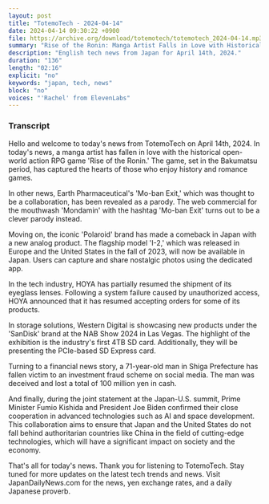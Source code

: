 ```yaml
---
layout: post
title: "TotemoTech - 2024-04-14"
date: 2024-04-14 09:30:22 +0900
file: https://archive.org/download/totemotech/totemotech_2024-04-14.mp3
summary: "Rise of the Ronin: Manga Artist Falls in Love with Historical Game; Earth Pharmaceutical's 'Mo-ban Exit' Revealed as Parody, & more…"
description: "English tech news from Japan for April 14th, 2024."
duration: "136"
length: "02:16"
explicit: "no"
keywords: "japan, tech, news"
block: "no"
voices: "'Rachel' from ElevenLabs"
---
```


### Transcript

Hello and welcome to today's news from TotemoTech on April 14th, 2024. In today's news, a manga artist has fallen in love with the historical open-world action RPG game 'Rise of the Ronin.' The game, set in the Bakumatsu period, has captured the hearts of those who enjoy history and romance games.

In other news, Earth Pharmaceutical's 'Mo-ban Exit,' which was thought to be a collaboration, has been revealed as a parody. The web commercial for the mouthwash 'Mondamin' with the hashtag 'Mo-ban Exit' turns out to be a clever parody instead.

Moving on, the iconic 'Polaroid' brand has made a comeback in Japan with a new analog product. The flagship model 'I-2,' which was released in Europe and the United States in the fall of 2023, will now be available in Japan. Users can capture and share nostalgic photos using the dedicated app.

In the tech industry, HOYA has partially resumed the shipment of its eyeglass lenses. Following a system failure caused by unauthorized access, HOYA announced that it has resumed accepting orders for some of its products.

In storage solutions, Western Digital is showcasing new products under the 'SanDisk' brand at the NAB Show 2024 in Las Vegas. The highlight of the exhibition is the industry's first 4TB SD card. Additionally, they will be presenting the PCIe-based SD Express card.

Turning to a financial news story, a 71-year-old man in Shiga Prefecture has fallen victim to an investment fraud scheme on social media. The man was deceived and lost a total of 100 million yen in cash.

And finally, during the joint statement at the Japan-U.S. summit, Prime Minister Fumio Kishida and President Joe Biden confirmed their close cooperation in advanced technologies such as AI and space development. This collaboration aims to ensure that Japan and the United States do not fall behind authoritarian countries like China in the field of cutting-edge technologies, which will have a significant impact on society and the economy.

That's all for today's news. Thank you for listening to TotemoTech. Stay tuned for more updates on the latest tech trends and news.   Visit JapanDailyNews.com for the news, yen exchange rates, and a daily Japanese proverb.
